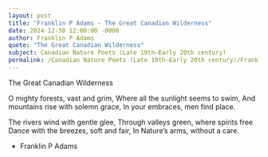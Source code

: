 ```yaml
---
layout: post
title: "Franklin P Adams - The Great Canadian Wilderness"
date: 2024-12-30 12:00:00 -0000
author: Franklin P Adams
quote: "The Great Canadian Wilderness"
subject: Canadian Nature Poets (Late 19th–Early 20th century)
permalink: /Canadian Nature Poets (Late 19th–Early 20th century)/Franklin P Adams/Franklin P Adams - The Great Canadian Wilderness
---
```


The Great Canadian Wilderness

O mighty forests, vast and grim,
Where all the sunlight seems to swim,
And mountains rise with solemn grace,
In your embraces, men find place.

The rivers wind with gentle glee,
Through valleys green, where spirits free
Dance with the breezes, soft and fair,
In Nature’s arms, without a care.


- Franklin P Adams
